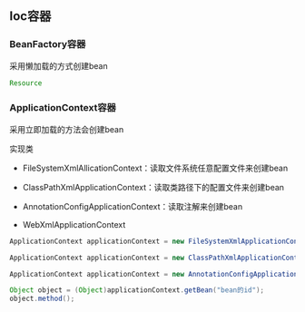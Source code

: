 ## Ioc容器

### BeanFactory容器

采用懒加载的方式创建bean

```java
Resource
```



### ApplicationContext容器

采用立即加载的方法会创建bean

实现类

- FileSystemXmlAllicationContext：读取文件系统任意配置文件来创建bean

- ClassPathXmlApplicationContext：读取类路径下的配置文件来创建bean

- AnnotationConfigApplicationContext：读取注解来创建bean

- WebXmlApplicationContext

```java
ApplicationContext applicationContext = new FileSystemXmlApplicationContext("xml配置文件的全限定路径");

ApplicationContext applicationContext = new ClassPathXmlApplicationContext("xml配置文件的类路径");

ApplicationContext applicationContext = new AnnotationConfigApplicationn(配置类.class);

Object object = (Object)applicationContext.getBean("bean的id");
object.method();
```

